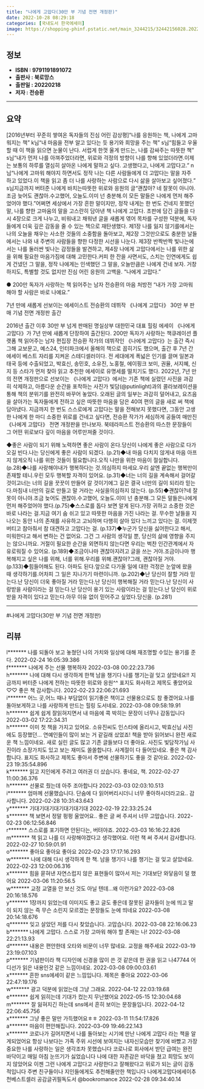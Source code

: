 ```yaml
---
title: "나에게 고맙다(30만 부 기념 전면 개정판)"
date: 2022-10-28 08:29:18
categories: [국내도서 한국에세이]
image: https://shopping-phinf.pstatic.net/main_3244215/32442156028.20221019142123.jpg
---
```


## **정보**

- **ISBN : 9791191891072**
- **출판사 : 북로망스**
- **출판일 : 20220218**
- **저자 : 전승환**

------



## **요약**

[2016년부터 꾸준히 쌓여온 독자들의 진심 어린 감상평]“나를 응원하는 책, 나에게 고마워지는 책” k님“내 마음을 전부 알고 있다는 듯 용기와 희망을 주는 책” s님“힘들고 우울할 때 이 책을 읽으면 눈물이 난다. 서럽게 한껏 울게 만드는, 나를 감싸주는 따뜻한 책” s님“내가 먼저 나를 아껴주었더라면, 위로와 걱정의 방향이 나를 향해 있었더라면.이제는 보통의 하루를 열심히 살아온 나에게 말하고 싶다. 고생했다고, 나에게 고맙다고.” n님“나에게 고마워 해야지 하면서도 정작 나는 다른 사람들에게 더 고맙다는 말을 자주 하고 있었다.이 책을 읽고 좀 더 나를 사랑하는 사람으로 다시 삶을 살아보고 싶어졌다.” s님지금까지 버텨준 나에게 바치는따뜻한 위로와 응원의 글“괜찮아? 네 잘못이 아니야.조금 늦어도 괜찮아.수고했어, 오늘도.이미 넌 충분해.이 모든 말들은 나에게 먼저 해주었어야 했다.”어쩌면 세상에서 가장 흔한 말이지만, 정작 내게는 한 번도 건네지 못했던 말, 나를 향한 고마움의 말을 고스란히 담아낸 책 나에게 고맙다. 초판에 담긴 글들을 다시 4장으로 크게 나누고, 비워내고 채워낸 글을 새롭게 엮어 목차를 구성한 덕분에, 독자들에게 더욱 깊은 감동을 줄 수 있는 책으로 재탄생했다. 제1장 나를 잃지 않기를에서는 나의 오늘을 채우는 사소한 것들의 소중함을 돌아보고, 제2장 그것만으로도 충분한 날들에서는 나와 내 주변의 사람들을 향한 다정한 시선을 나눈다. 제3장 반짝반짝 빛나는에서는 나를 둘러싼 빛나는 감정들을 발견하고, 제4장 나에게 고맙다에서는 나를 위한 삶을 위해 필요한 마음가짐에 대해 고민한다.커피 한 잔을 사면서도, 스치는 인연에게도 쉽게 건넸던 그 말을, 정작 나에게는 인색했던 그 말을, 오늘만큼은 나에게 건네 보자. 거창하지도, 특별할 것도 없지만 진심 어린 응원의 고백을. “나에게 고맙다.”

● 200만 독자가 사랑하는 책 읽어주는 남자 전승환의 마음 처방전
“내가 가장 고마워해야 할 사람은
바로 나예요.”

7년 만에 새롭게 선보이는 에세이스트 전승환의 데뷔작
《나에게 고맙다》 30만 부 판매 기념 전면 개정판 출간

2016년 출간 이후 30만 부 넘게 판매된 명실상부 대한민국 대표 힐링 에세이 《나에게 고맙다》가 7년 만에 새롭게 단장하여 출간된다. 200만 독자가 사랑하는 책큐레이션 플랫폼 책 읽어주는 남자 편집장 전승환 작가의 데뷔작인 《나에게 고맙다》는 출간 즉시 그해 교보문고, 예스24, 인터파크에서 올해의 책으로 꼽히기도 했으며, 출간 후 7년 간 에세이 베스트 자리를 지켜온 스테디셀러이다. 전 세대에게 폭넓은 인기를 끌며 일본과 태국 등에 수출되었고, 박효신, 송민호, 소유진, 노홍철, 에이핑크 보미, 권율, 서지혜, 신지 등 스타가 먼저 찾아 읽고 추천한 에세이로 유명세를 떨치기도 했다.
2022년, 7년 만의 전면 개정판으로 선보이는 《나에게 고맙다》에서는 기존 책에 실렸던 사진을 과감히 삭제하고, 아름다운 순간을 포착하는 사진가 빛담(@putinlight)과의 콜라보레이션을 통해 책의 분위기를 완전히 바꾸어 놓았다. 오래된 글의 일부는 과감히 덜어내고, 요즈음을 살아가는 독자들에게 전하고 싶은 따뜻한 마음을 담은 40여 편의 글을 새로 써 책에 담아냈다.
지금까지 한 번도 스스로에게 고맙다는 말을 전해보지 못했다면, 그동안 고생한 나에게 한 마디 소중한 위로를 건네고 싶다면, 전승환 작가가 세심하게 공들여 매만진 《나에게 고맙다》 전면 개정판을 만나보자. 북테라피스트 전승환의 따스한 문장들이 그 어떤 위로보다 깊이 마음을 어루만져줄 것이다.

◆좋은 사람이 되기 위해 노력하면 좋은 사람이 온다.당신이 나에게 좋은 사람으로 다가오길 빈다.나는 당신에게 좋은 사람이 되겠다. (p.21)◆내 마음 다치지 않게내 마음 아프지 않게오직 나를 위한 것들이 필요합니다.오직 나만을 위한 마음이 절실합니다. (p.28)◆나를 사랑해야내가 행복하다는 것.의심하지 마세요.우리 삶엔 끝없는 행복만이 존재할 테니.우린 모두 행복할 자격이 있어요. (p.31)◆너는 너의 길을 계속해서 걸어갈 것이고너는 너의 길을 꿋꿋이 만들어 갈 것이기에그 길은 결국 너만의 길이 되리라 믿는다.마침내 너만의 길로 만들고 말 거라는 사실을의심하지 않는다. (p.55)◆괜찮아?네 잘못이 아니야.조금 늦어도 괜찮아.수고했어, 오늘도.이미 넌 충분해.그 모든 말들은나에게 먼저 해주었어야 했다.(p.75)◆스스로를 돕다 보면 알게 된다.가장 귀하고 소중한 것은 바로 나라는 걸.지금 여기 숨 쉬고 있고 따뜻한 마음을 가진 나라는 걸. 무수한 날들을 지나오는 동안 나의 존재를 사유하고 고뇌하며 다행히 살아 있다 느끼고 있다는 걸. 이제껏 버티고 참아줘서 참 대견하고 고맙다는 걸. (p.137)◆누군가 당신을 싫어한다고 해서, 미워한다고 해서 변하는 건 없어요. 그건 그 사람의 생각일 뿐, 당신의 삶에 영향을 주지는 않으니까요. 거절이 필요한 순간을 외면하지 않는다면 우리는 벅찬 인간관계에서 자유로워질 수 있어요. (p.189)◆조금이나마 괜찮아지려고 글을 쓰는 거야.조금이나마 행복해지고 싶은 나를 위해, 너를 위해.우리를 위해.괜찮아?그래, 괜찮아질 거야. (p.133)◆힘들어해도 된다. 아파도 된다.앞으로 다가올 일에 대한 걱정은 눈앞에 왔을 때 생각하기를.어차피 그 일은 지나가기 마련이니까. (p.202)◆난 당신이 잘할 거라 믿는다.난 당신이 더욱 좋아질 거라 믿는다.난 당신이 행복해질 거라 믿는다.난 당신이 사랑받을 사람이라는 걸 믿는다.난 당산이 용기 있는 사람이라는 걸 믿는다.난 당신이 위로받을 자격이 있다고 믿는다.아무 이유 없이 믿어주고 싶었다.당신을. (p.281)

------

#나에게 고맙다(30만 부 기념 전면 개정판)


## **리뷰** 

  l******* 나를 되돌아 보고 놓쳤던 나의 가치와 일상에 대해 재조명할 수있는 용기를 준다. 2022-02-24 16:05:39.386 <br/>  f******* 나에게 주는 선물
행복하자 2022-03-08 00:22:23.736 <br/>  h******* 나에 대해 다시 생각하게 한책
남을 챙기다 나를 챙기는걸 잊고 살았네요!!
지금까지 버터준 나에게 전하는 따뜻한 위로와 응원^^
표지도 화사하고 제목도 좋았어요♡♡
좋은 책 감사합니다. 2022-02-23 22:06:21.693 <br/>  i******* 어느 곳,어느 때나 부담없이 읽기좋은 책이고 선물용으로도 참 좋겠어요.나를 돌아보게하고 나를 사랑하게 만드는 힐링 도서네요. 2022-03-08 09:58:19.91 <br/>  h******* 쉽게 쉽게 잘읽혀지면서 내 마음에 콕 박히는 문장이 너무나 감동입니다 2022-03-02 17:22:34.31 <br/>  h******* 이미 첫 책을 가지고 있어요. 소유진씨도 인스타에 올리시고, 박효신님 사진에도 등장했던… 연예인들이 많이 보는 거 같길래 샀었죠! 책을 받아 읽어보니 완전 새로운 책 느낌이네요. 새로 실린 글도 많고 기존 글들보다 더 좋아요. 사진도 빛담작가님 사진이라 소장가치도 있고 보는 재미도 쏠쏠합니다. 사계절이 다 들어있네요. 좋은 책 감사합니다. 표지도 화사하고 제목도 좋아서 주변에 선물하기도 좋을 것 같아요. 2022-02-23 19:35:54.896 <br/>  k******* 읽고 지인에게 주려고 여러권 더 샀습니다. 좋네요, 책. 2022-02-27 11:00:36.376 <br/>  h******* 선물로 줬는데 아주 조아합니다 2022-03-03 02:03:10.513 <br/>  i******* 엄마께 선물했습니다. 단숨에 다 읽어버리시더니 너무 좋아하시더라고요..  감사합니다. 2022-02-28 10:31:43.643 <br/>  y******* 기대기대기대기대기대기대 2022-02-19 22:33:25.24 <br/>  s******* 책 보면서 정말 펑펑 울었어요.. 좋은 글 써 주셔서 너무 고맙습니다. 2022-02-23 06:12:56.846 <br/>  r******* 스스로를 포기하면 안된다는, 버텨야죠. 2022-03-03 16:16:22.826 <br/>  m******* 책 읽고 나를 더 사랑해야겠다고 생각했어요. 이런 책 써 주셔서 감사합니다. 2022-02-27 10:59:01.91 <br/>  o******* 좋아요 좋아요 좋아요 2022-02-23 17:17:16.293 <br/>  w******* 나에 대해 다시 생각하게 한 책. 남을 챙기다 나를 챙기는 걸 잊고 살았네요. 2022-02-23 12:00:06.316 <br/>  x******* 힘을 묻혀낸 자연스럽지 않은 표현들이 많아서 저는 기대보단 와닿음이 덜 했어요 2022-03-06 11:20:56.5 <br/>  w******* 교정 교열을 안 보신 것도 아닐 텐데...왜 이런가요? 2022-03-08 20:16:18.576 <br/>  y******* 1장까지 읽었는데
이미지도 좋고 글도 좋은데
잘못된 글자들이 눈에 띄고
말이 되지 않는 즉 무슨 소린지 모르겠는 문장들도 눈에 띄네요 2022-03-08 20:14:18.676 <br/>  q******* 잊고 살았던 저를 다시 찾았습니다. 고맙습니다. 2022-03-08 22:16:06.23 <br/>  b******* 나에게 고맙다. 스스로 가장 고마워 해야 할 존재는 나! 2022-03-08 22:21:13.93 <br/>  d******* 내용은 편안한데 오타와 비문이 너무 많네요. 교정을 해주세요 2022-03-19 23:19:07.103 <br/>  p******* 기념판이라 책 디자인에 신경을 많이 쓴 것 같은데 한 권을 읽고 나47744 어디선가 읽은 내용인것 같은 느낌이네요. 2022-03-08 09:00:03.61 <br/>  x******* 흔한 sns에세이 같은 느낌입니다. 제목은 좋아요 2022-03-06 22:47:19.176 <br/>  w******* 광고 덕분에 읽었는데 그냥 그래요. 2022-04-12 22:03:19.68 <br/>  e******* 쉽게 읽히는데 기대가 컸는지 무난했어요 2022-05-15 12:30:04.68 <br/>  m******* 잘 잃혀지긴 하는데 sns에서 흔히 보이는 문장들입니다. 2022-04-12 22:06:45.756 <br/>  x******* 그냥 좋은 말만 가득했어요ㅎㅎ 2022-03-11 11:54:17.826 <br/>  a******* 마음이 편안해집니다. 2022-03-09 19:46:22.143 <br/>  x******* 코로나가 길어지면서  나를 돌아보는 시기에 만난  나에게 고맙다 라는 책을 알게되었어요  항상 나보다는 가족  주위 시선에 보여지는 내자신모습만 찾기에 바빴고  가장 중요한 나를 사랑하는 일은 생각조차 못했습니다 코로나로 회사에서 받던 급여는 완전 바닥이고  매일 아침 눈뜨기가 싫었습니다  나에 대한 자존감은 바닥을 쳤고 희망도 보이지 않았어요 이젠  그런  나에게  고맙다고  사랑한다고 잘해왔다고 위로가 되는 글이 감동적입니다  주변 친구들이나 지인들에게도  추천해줄만한 책입니다
나에게고맙다에세이추천베스트셀러 공감글귀필독도서 @bookromance 2022-02-28 09:34:40.14 <br/>